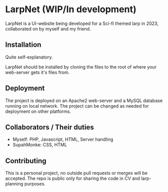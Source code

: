 # LarpNet (WIP/In development)

LarpNet is a UI-website being developed for a Sci-fi themed larp in 2023, collaborated on by myself and my friend.

## Installation
Quite self-explanatory.

LarpNet should be installed by cloning the files to the root of where your web-server gets it's files from.

## Deployment

The project is deployed on an Apache2 web-server and a MySQL database running on local network. The project can be changed as needed for deployment on other platforms.

## Collaborators / Their duties
- Myself: PHP, Javascript, HTML, Server handling
- SupahMonke: CSS, HTML

## Contributing

This is a personal project, no outside pull requests or merges will be accepted. The repo is public only for sharing the code in CV and larp-planning purposes.

